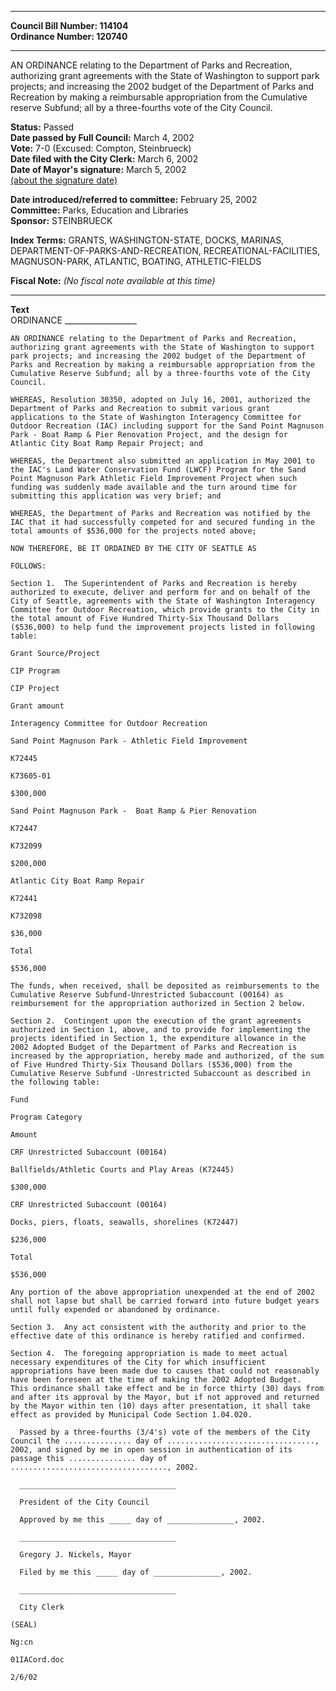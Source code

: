 * * * * *  
  
**Council Bill Number: [](#h0)[](#h2)114104**   
**Ordinance Number: 120740**  
  
* * * * *  
  
AN ORDINANCE relating to the Department of Parks and Recreation, authorizing grant agreements with the State of Washington to support park projects; and increasing the 2002 budget of the Department of Parks and Recreation by making a reimbursable appropriation from the Cumulative reserve Subfund; all by a three-fourths vote of the City Council.  
  
**Status:** Passed   
**Date passed by Full Council:** March 4, 2002   
**Vote:** 7-0 (Excused: Compton, Steinbrueck)   
**Date filed with the City Clerk:** March 6, 2002   
**Date of Mayor's signature:** March 5, 2002   
[(about the signature date)](/~public/approvaldate.htm)   
  
  
**Date introduced/referred to committee:** February 25, 2002   
**Committee:** Parks, Education and Libraries   
**Sponsor:** STEINBRUECK   
  
**Index Terms:** GRANTS, WASHINGTON-STATE, DOCKS, MARINAS, DEPARTMENT-OF-PARKS-AND-RECREATION, RECREATIONAL-FACILITIES, MAGNUSON-PARK, ATLANTIC, BOATING, ATHLETIC-FIELDS  
  
**Fiscal Note:** *(No fiscal note available at this time)*  
  
* * * * *  
  
**Text**  
    ORDINANCE __________________  
  
    AN ORDINANCE relating to the Department of Parks and Recreation,  
    authorizing grant agreements with the State of Washington to support  
    park projects; and increasing the 2002 budget of the Department of  
    Parks and Recreation by making a reimbursable appropriation from the  
    Cumulative Reserve Subfund; all by a three-fourths vote of the City  
    Council.  
  
    WHEREAS, Resolution 30350, adopted on July 16, 2001, authorized the  
    Department of Parks and Recreation to submit various grant  
    applications to the State of Washington Interagency Committee for  
    Outdoor Recreation (IAC) including support for the Sand Point Magnuson  
    Park - Boat Ramp & Pier Renovation Project, and the design for  
    Atlantic City Boat Ramp Repair Project; and  
  
    WHEREAS, the Department also submitted an application in May 2001 to  
    the IAC's Land Water Conservation Fund (LWCF) Program for the Sand  
    Point Magnuson Park Athletic Field Improvement Project when such  
    funding was suddenly made available and the turn around time for  
    submitting this application was very brief; and  
  
    WHEREAS, the Department of Parks and Recreation was notified by the  
    IAC that it had successfully competed for and secured funding in the  
    total amounts of $536,000 for the projects noted above;  
  
    NOW THEREFORE, BE IT ORDAINED BY THE CITY OF SEATTLE AS  
  
    FOLLOWS:  
  
    Section 1.  The Superintendent of Parks and Recreation is hereby  
    authorized to execute, deliver and perform for and on behalf of the  
    City of Seattle, agreements with the State of Washington Interagency  
    Committee for Outdoor Recreation, which provide grants to the City in  
    the total amount of Five Hundred Thirty-Six Thousand Dollars  
    ($536,000) to help fund the improvement projects listed in following  
    table:  
  
    Grant Source/Project  
  
    CIP Program  
  
    CIP Project  
  
    Grant amount  
  
    Interagency Committee for Outdoor Recreation  
  
    Sand Point Magnuson Park - Athletic Field Improvement  
  
    K72445  
  
    K73605-01  
  
    $300,000  
  
    Sand Point Magnuson Park -  Boat Ramp & Pier Renovation  
  
    K72447  
  
    K732099  
  
    $200,000  
  
    Atlantic City Boat Ramp Repair  
  
    K72441  
  
    K732098  
  
    $36,000  
  
    Total  
  
    $536,000  
  
    The funds, when received, shall be deposited as reimbursements to the  
    Cumulative Reserve Subfund-Unrestricted Subaccount (00164) as  
    reimbursement for the appropriation authorized in Section 2 below.  
  
    Section 2.  Contingent upon the execution of the grant agreements  
    authorized in Section 1, above, and to provide for implementing the  
    projects identified in Section 1, the expenditure allowance in the  
    2002 Adopted Budget of the Department of Parks and Recreation is  
    increased by the appropriation, hereby made and authorized, of the sum  
    of Five Hundred Thirty-Six Thousand Dollars ($536,000) from the  
    Cumulative Reserve Subfund -Unrestricted Subaccount as described in  
    the following table:  
  
    Fund  
  
    Program Category  
  
    Amount  
  
    CRF Unrestricted Subaccount (00164)  
  
    Ballfields/Athletic Courts and Play Areas (K72445)  
  
    $300,000  
  
    CRF Unrestricted Subaccount (00164)  
  
    Docks, piers, floats, seawalls, shorelines (K72447)  
  
    $236,000  
  
    Total  
  
    $536,000  
  
    Any portion of the above appropriation unexpended at the end of 2002  
    shall not lapse but shall be carried forward into future budget years  
    until fully expended or abandoned by ordinance.  
  
    Section 3.  Any act consistent with the authority and prior to the  
    effective date of this ordinance is hereby ratified and confirmed.  
  
    Section 4.  The foregoing appropriation is made to meet actual  
    necessary expenditures of the City for which insufficient  
    appropriations have been made due to causes that could not reasonably  
    have been foreseen at the time of making the 2002 Adopted Budget.  
    This ordinance shall take effect and be in force thirty (30) days from  
    and after its approval by the Mayor, but if not approved and returned  
    by the Mayor within ten (10) days after presentation, it shall take  
    effect as provided by Municipal Code Section 1.04.020.  
  
      Passed by a three-fourths (3/4's) vote of the members of the City  
    Council the ............... day of .................................,  
    2002, and signed by me in open session in authentication of its  
    passage this ............... day of  
    ..................................., 2002.  
  
      ___________________________________  
  
      President of the City Council  
  
      Approved by me this _____ day of _______________, 2002.  
  
      ___________________________________  
  
      Gregory J. Nickels, Mayor  
  
      Filed by me this _____ day of _______________, 2002.  
  
      ___________________________________  
  
      City Clerk  
  
    (SEAL)  
  
    Ng:cn  
  
    01IACord.doc  
  
    2/6/02  

